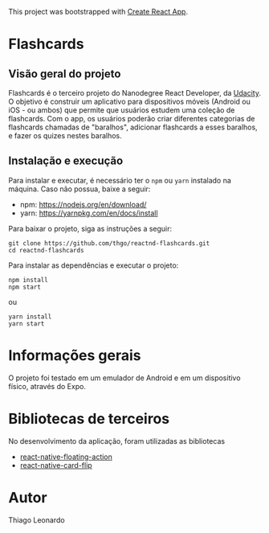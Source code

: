 This project was bootstrapped with [Create React App](https://github.com/facebook/create-react-app).

# Flashcards

## Visão geral do projeto
Flashcards é o terceiro projeto do Nanodegree React Developer, da [Udacity][1]. O objetivo é construir um aplicativo para dispositivos móveis (Android ou iOS - ou ambos) que permite que usuários estudem uma coleção de flashcards. Com o app, os usuários poderão criar diferentes categorias de flashcards chamadas de "baralhos", adicionar flashcards a esses baralhos, e fazer os quizes nestes baralhos.

## Instalação e execução

Para instalar e executar, é necessário ter o `npm` ou `yarn` instalado na máquina.
Caso não possua, baixe a seguir:

  * npm: https://nodejs.org/en/download/
  * yarn: https://yarnpkg.com/en/docs/install

Para baixar o projeto, siga as instruções a seguir:

~~~
git clone https://github.com/thgo/reactnd-flashcards.git
cd reactnd-flashcards
~~~

Para instalar as dependências e executar o projeto:

~~~
npm install
npm start
~~~

ou

~~~
yarn install
yarn start
~~~

# Informações gerais
O projeto foi testado em um emulador de Android e em um dispositivo físico, através do Expo.

# Bibliotecas de terceiros

No desenvolvimento da aplicação, foram utilizadas as bibliotecas

  * [react-native-floating-action][1]
  * [react-native-card-flip][2]

# Autor
Thiago Leonardo

[1]: https://github.com/santomegonzalo/react-native-floating-action
[2]: https://github.com/lhandel/react-native-card-flip